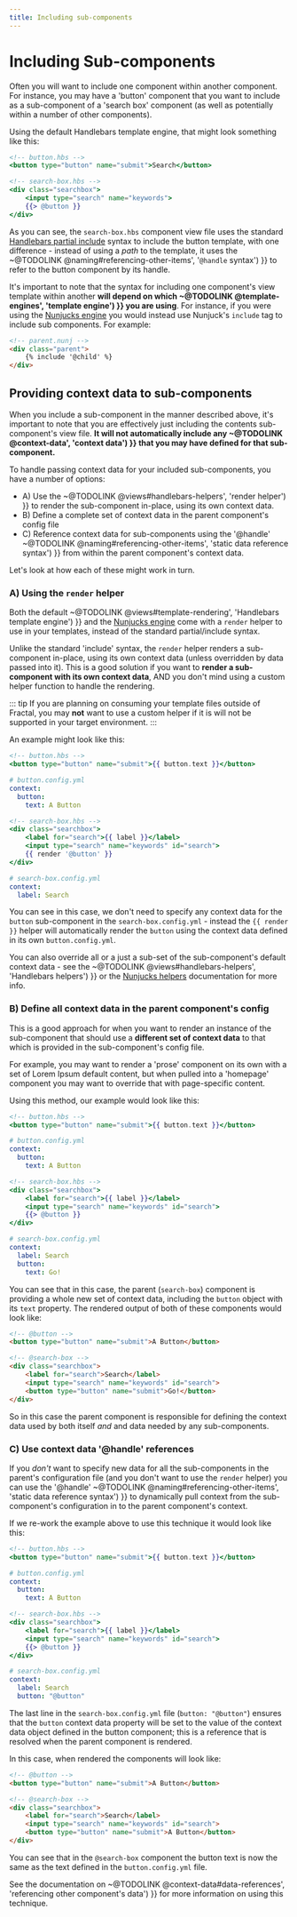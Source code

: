 ```yaml
---
title: Including sub-components
---
```


# Including Sub-components

Often you will want to include one component within another component. For instance, you may have a 'button' component that you want to include as a sub-component of a 'search box' component (as well as potentially within a number of other components).

Using the default Handlebars template engine, that might look something like this:

```handlebars
<!-- button.hbs -->
<button type="button" name="submit">Search</button>
```

```handlebars
<!-- search-box.hbs -->
<div class="searchbox">
    <input type="search" name="keywords">
    {{> @button }}
</div>
```

As you can see, the `search-box.hbs` component view file uses the standard [Handlebars partial include](http://handlebarsjs.com/#partials) syntax to include the button template, with one difference - instead of using a *path* to the template, it uses the ~@TODOLINK @naming#referencing-other-items', '`@handle` syntax') }} to refer to the button component by its handle.

It's important to note that the syntax for including one component's view template within another **will depend on which ~@TODOLINK @template-engines', 'template engine') }} you are using**. For instance, if you were using the [Nunjucks engine](https://github.com/frctl/nunjucks) you would instead use Nunjuck's `include` tag to include sub components. For example:

```html
<!-- parent.nunj -->
<div class="parent">
    {% include '@child' %}
</div>
```

## Providing context data to sub-components

When you include a sub-component in the manner described above, it's important to note that you are effectively just including the contents sub-component's view file. **It will not automatically include any ~@TODOLINK @context-data', 'context data') }} that you may have defined for that sub-component.**

To handle passing context data for your included sub-components, you have a number of options:

* A) Use the ~@TODOLINK @views#handlebars-helpers', 'render helper') }} to render the sub-component in-place, using its own context data.
* B) Define a complete set of context data in the parent component's config file
* C) Reference context data for sub-components using the '@handle' ~@TODOLINK @naming#referencing-other-items', 'static data reference syntax') }}  from within the parent component's context data.

Let's look at how each of these might work in turn.

### A) Using the `render` helper

Both the default ~@TODOLINK @views#template-rendering', 'Handlebars template engine') }} and the [Nunjucks engine](https://github.com/frctl/nunjucks#helpers) come with a `render` helper to use in your templates, instead of the standard partial/include syntax.

Unlike the standard 'include' syntax, the `render` helper renders a sub-component in-place, using its own context data (unless overridden by data passed into it). This is a good solution if you want to **render a sub-component with its own context data**, AND you don't mind using a custom helper function to handle the rendering.

::: tip
If you are planning on consuming your template files outside of Fractal, you may **not** want to use a custom helper if it is will not be supported in your target environment.
:::

An example might look like this:

```handlebars
<!-- button.hbs -->
<button type="button" name="submit">{{ button.text }}</button>
```

```yaml
# button.config.yml
context:
  button:
    text: A Button
```

```handlebars
<!-- search-box.hbs -->
<div class="searchbox">
    <label for="search">{{ label }}</label>
    <input type="search" name="keywords" id="search">
    {{ render '@button' }}
</div>
```

```yaml
# search-box.config.yml
context:
  label: Search
```

You can see in this case, we don't need to specify any context data for the `button` sub-component in the `search-box.config.yml` - instead the `{{ render }}` helper will automatically render the `button` using the context data defined in its own `button.config.yml`.


You can also override all or a just a sub-set of the sub-component's default context data - see the ~@TODOLINK @views#handlebars-helpers', 'Handlebars helpers') }} or the [Nunjucks helpers](https://github.com/frctl/nunjucks) documentation for more info.

### B) Define all context data in the parent component's config

This is a good approach for when you want to render an instance of the sub-component that should use a **different set of context data** to that which is provided in the sub-component's config file.

For example, you may want to render a 'prose' component on its own with a set of Lorem Ipsum default content, but when pulled into a 'homepage' component you may want to override that with page-specific content.

Using this method, our example would look like this:

```handlebars
<!-- button.hbs -->
<button type="button" name="submit">{{ button.text }}</button>
```

```yaml
# button.config.yml
context:
  button:
    text: A Button
```

```handlebars
<!-- search-box.hbs -->
<div class="searchbox">
    <label for="search">{{ label }}</label>
    <input type="search" name="keywords" id="search">
    {{> @button }}
</div>
```

```yaml
# search-box.config.yml
context:
  label: Search    
  button:
    text: Go!
```
You can see that in this case, the parent (`search-box`) component is providing a whole new set of context data, including the `button` object with its `text` property. The rendered output of both of these components would look like:

```html
<!-- @button -->
<button type="button" name="submit">A Button</button>
```

```html
<!-- @search-box -->
<div class="searchbox">
    <label for="search">Search</label>
    <input type="search" name="keywords" id="search">
    <button type="button" name="submit">Go!</button>
</div>
```

So in this case the parent component is responsible for defining the context data used by both itself *and* and data needed by any sub-components.

### C) Use context data '@handle' references

If you *don't* want to specify new data for all the sub-components in the parent's configuration file (and you don't want to use the `render` helper) you can use the  '@handle' ~@TODOLINK @naming#referencing-other-items', 'static data reference syntax') }} to dynamically pull context from the sub-component's configuration in to the parent component's context.

If we re-work the example above to use this technique it would look like this:

```handlebars
<!-- button.hbs -->
<button type="button" name="submit">{{ button.text }}</button>
```

```yaml
# button.config.yml
context:
  button:
    text: A Button
```

```handlebars
<!-- search-box.hbs -->
<div class="searchbox">
    <label for="search">{{ label }}</label>
    <input type="search" name="keywords" id="search">
    {{> @button }}
</div>
```

```yaml
# search-box.config.yml
context:
  label: Search    
  button: "@button"
```

The last line in the `search-box.config.yml` file (`button: "@button"`) ensures that the `button` context data property will be set to the value of the context data object defined in the button component; this is a reference that is resolved when the parent component is rendered.

In this case, when rendered the components will look like:

```html
<!-- @button -->
<button type="button" name="submit">A Button</button>
```

```html
<!-- @search-box -->
<div class="searchbox">
    <label for="search">Search</label>
    <input type="search" name="keywords" id="search">
    <button type="button" name="submit">A Button</button>
</div>
```

You can see that in the `@search-box` component the button text is now the same as the text defined in the `button.config.yml` file.

See the documentation on ~@TODOLINK @context-data#data-references', 'referencing other component\'s data') }} for more information on using this technique.
